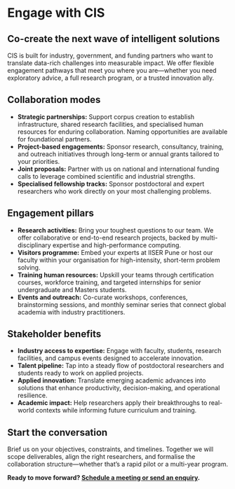 # Engage with CIS

## Co-create the next wave of intelligent solutions
CIS is built for industry, government, and funding partners who want to translate data-rich challenges into measurable impact. We offer flexible engagement pathways that meet you where you are—whether you need exploratory advice, a full research program, or a trusted innovation ally.

## Collaboration modes
- **Strategic partnerships:** Support corpus creation to establish infrastructure, shared research facilities, and specialised human resources for enduring collaboration. Naming opportunities are available for foundational partners.
- **Project-based engagements:** Sponsor research, consultancy, training, and outreach initiatives through long-term or annual grants tailored to your priorities.
- **Joint proposals:** Partner with us on national and international funding calls to leverage combined scientific and industrial strengths.
- **Specialised fellowship tracks:** Sponsor postdoctoral and expert researchers who work directly on your most challenging problems.

## Engagement pillars
- **Research activities:** Bring your toughest questions to our team. We offer collaborative or end-to-end research projects, backed by multi-disciplinary expertise and high-performance computing.
- **Visitors programme:** Embed your experts at IISER Pune or host our faculty within your organisation for high-intensity, short-term problem solving.
- **Training human resources:** Upskill your teams through certification courses, workforce training, and targeted internships for senior undergraduate and Masters students.
- **Events and outreach:** Co-curate workshops, conferences, brainstorming sessions, and monthly seminar series that connect global academia with industry practitioners.

## Stakeholder benefits
- **Industry access to expertise:** Engage with faculty, students, research facilities, and campus events designed to accelerate innovation.
- **Talent pipeline:** Tap into a steady flow of postdoctoral researchers and students ready to work on applied projects.
- **Applied innovation:** Translate emerging academic advances into solutions that enhance productivity, decision-making, and operational resilience.
- **Academic impact:** Help researchers apply their breakthroughs to real-world contexts while informing future curriculum and training.

## Start the conversation
Brief us on your objectives, constraints, and timelines. Together we will scope deliverables, align the right researchers, and formalise the collaboration structure—whether that’s a rapid pilot or a multi-year program.

**Ready to move forward? [Schedule a meeting or send an enquiry](contact.md).**
